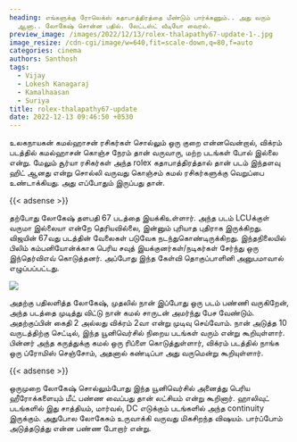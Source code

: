 ```yaml
---
heading: எங்களுக்கு ரோலெக்ஸ் கதாபாத்திரத்தை மீண்டும் பார்க்கணும்.. அது வரும்
  ஆனா.. லோகேஷ் சொன்ன பதில். லேட்டஸ்ட் வீடியோ வைரல்.
preview_image: /images/2022/12/13/rolex-thalapathy67-update-1-.jpg
image_resize: /cdn-cgi/image/w=640,fit=scale-down,q=80,f=auto
categories: cinema
authors: Santhosh
tags:
  - Vijay
  - Lokesh Kanagaraj
  - Kamalhaasan
  - Suriya
title: rolex-thalapathy67-update
date: 2022-12-13 09:46:50 +0530
---
```



உலகநாயகன் கமல்ஹாசன் ரசிகர்கள் சொல்லும் ஒரு குறை என்னவென்றால், விக்ரம் படத்தில் கமல்ஹாசன் கொஞ்ச நேரம் தான் வருவாரு, மற்ற படங்கள் போல் இல்லை என்று. மேலும் சூர்யா ரசிகர்கள் அந்த rolex கதாபாத்திரத்தால் தான் படம் இந்தளவு ஹிட் ஆனது என்று சொல்லி வருவது கொஞ்சம் கமல் ரசிகர்களுக்கு வெறுப்பை உண்டாக்கியது. அது எப்போதும் இருப்பது தான்.

{{< adsense >}}

தற்போது லோகேஷ் தளபதி 67 படத்தை இயக்கிஉள்ளார். அந்த படம் LCUக்குள் வருமா இல்லையா என்றே தெரியவில்லை, இன்னும் புரியாத புதிராக இருக்கிறது. விஜயின் 67வது படத்தின் வேலைகள் படுவேக நடந்துகொண்டிருக்கிறது. இந்தநிலையில் பிலிம் கம்பனியோன்க்காக பெரிய சவுத் இயக்குனர்கள்/நடிகர்கள் சேர்ந்து ஒரு இந்தெர்விஎவ் கொடுத்தனர். அப்போது இந்த கேள்வி தொகுப்பாளினி அனுபமாவால் எழுப்பப்பட்டது.

![](/images/2022/12/13/rolex-thalapathy67-update-2-.jpg)

அதற்கு பதிலளித்த லோகேஷ், முதலில் நான் இப்போது ஒரு படம் பண்ணி வருகிறேன், அந்த படத்தை முடித்து விட்டு நான் கமல் சாருடன் அமர்ந்து பேச வேண்டும். அதற்குப்பின் கைதி 2 அல்லது விக்ரம் 2வா என்று முடிவு செய்வோம். நான் அடுத்த 10 வருடத்திற்கு செட்டில், இந்த யூனிவெர்சில் நிறைய படங்கள் வரும் என்று கூறியுள்ளார். பின்னர் அந்த கருத்துக்கு கமல் ஒரு ரிப்ளை கொடுத்துள்ளார், விக்ரம் படத்தில் நாங்க ஒரு ப்ரோமிஸ் செஞ்சோம், அதனால் கண்டிப்பா அது வருமென்று கூறியுள்ளார்.

{{< adsense >}}

ஒருமுறை லோகேஷ் சொல்லும்போது இந்த யூனிவெர்சில் அனைத்து பெரிய ஹீரோக்களையும் மீட் பண்ண வைப்பது தான் லட்சியம் என்று கூறினார். ஹாலிவுட் படங்களில் இது சாத்தியம், மார்வல், DC எடுக்கும் படங்களில் அந்த continuity இருக்கும். அதுபோல லோகேசும் உருவாக்கி வருவது மிகசிறந்த விஷயம். பார்ப்போம் அடுத்தடுத்து என்ன பண்ண போறார் என்று.
